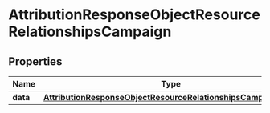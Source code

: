 # AttributionResponseObjectResourceRelationshipsCampaign

## Properties
Name | Type | Description | Notes
------------ | ------------- | ------------- | -------------
**data** | [**AttributionResponseObjectResourceRelationshipsCampaignData**](AttributionResponseObjectResourceRelationshipsCampaignData.md) |  |  [optional]
